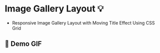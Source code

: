 # Image Gallery Layout :bulb:  
- Responsive Image Gallery Layout with Moving Title Effect Using CSS Grid

## :camera_flash: Demo GIF
